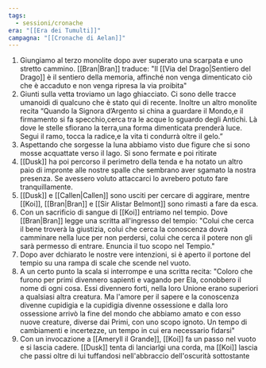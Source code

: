 ```yaml
---
tags:
  - sessioni/cronache
era: "[[Era dei Tumulti]]"
campagna: "[[Cronache di Aelan]]"
---
```


1. Giungiamo al terzo monolite dopo aver superato una scarpata e uno stretto cammino. [[Bran|Bran]] traduce: "Il [[Via del Drago|Sentiero del Drago]] è il sentiero della memoria, affinché non venga dimenticato ciò che è accaduto e non venga ripresa la via proibita"
2. Giunti sulla vetta troviamo un lago ghiacciato. Ci sono delle tracce umanoidi di qualcuno che è stato qui di recente. Inoltre un altro monolite recita “Quando la Signora d’Argento si china a guardare il Mondo,e il firmamento si fa specchio,cerca tra le acque lo sguardo degli Antichi. Là dove le stelle sfiorano la terra,una forma dimenticata prenderà luce. Segui il ramo, tocca la radice,e la vita ti condurrà oltre il gelo.”
3. Aspettando che sorgesse la luna abbiamo visto due figure che si sono mosse acquattate verso il lago. Si sono fermate e poi ritirate
4. [[Dusk]] ha poi percorso il perimetro della tenda e ha notato un altro paio di impronte alle nostre spalle che sembrano aver sgamato la nostra presenza. Se avessero voluto attaccarci lo avrebero potuto fare tranquillamente.
5. [[Dusk]] e [[Callen|Callen]] sono usciti per cercare di aggirare, mentre [[Koi]], [[Bran|Bran]] e [[Sir Alistar Belmont]] sono rimasti a fare da esca.
6. Con un sacrificio di sangue di [[Koi]] entriamo nel tempio. Dove [[Bran|Bran]] legge una scritta all'ingresso del tempio: "Colui che cerca il bene troverà la giustizia, colui che cerca la conoscenza dovrà camminare nella luce per non perdersi, colui che cerca il potere non gli sarà permesso di entrare. Enuncia il tuo scopo nel Tempio."
7. Dopo aver dchiarato le nostre vere intenzioni, si è aperto il portone del tempio su una rampa di scale che scende nel vuoto.
8. A un certo punto la scala  si interrompe
   e una scritta recita: "Coloro che furono per primi divennero sapienti e vagando per Ela, conobbero il nome di ogni cosa. Essi divennero forti, nella loro Unione erano superiori a qualsiasi altra creatura. Ma l'amore per il sapere e la conoscenza divenne cupidigia e la cupidigia divenne ossessione e dalla loro ossessione arrivò la fine del mondo che abbiamo amato e con esso nuove creature, diverse dai Primi, con uno scopo ignoto. Un tempo di cambiamenti e incertezze, un tempo in cui era necessario fidarsi"
9. Con un invocazione a [[Ameryll il Grande]], [[Koi]] fa un passo nel vuoto e si lascia cadere. [[Dusk]] tenta di lanciarlgi una corda, ma [[Koi]] lascia che passi oltre di lui tuffandosi nell'abbraccio dell'oscurità sottostante
